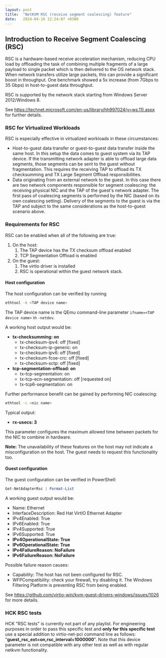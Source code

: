 ```yaml
---
layout: post
title:  "NetKVM RSC (receive segment coalescing) feature"
date:   2024-04-16 12:24:07 +0300
---
```


## Introduction to Receive Segment Coalescing (RSC)

RSC is a hardware-based receive acceleration mechanism, reducing CPU load by offloading the task of combining multiple fragments of a large payload to single packet which is then delivered to the OS network stack. When network transfers utilize large packets, this can provide a significant boost in throughput. One benchmark showed a 5x increase (from 7Gbps to 35 Gbps) in host-to-guest data throughput.

RSC is supported by the network stack starting from Windows Server 2012/Windows 8.

See https://technet.microsoft.com/en-us/library/hh997024(v=ws.11).aspx for further details.

### RSC for Virtualized Workloads

RSC is especially effective in virtualized workloads in these circumstances:

* Host-to-guest data transfer or guest-to-guest data transfer inside the same host. In this setup the data comes to guest system via its TAP device. If the transmitting network adapter is able to offload large data segments, those segments can be sent to the guest without fragmentation. This requires the receiving TAP to offload its TX checksumming and TX Large Segment Offload responsibilities.
* Data originating from an external network to the guest. In this case there are two network components responsible for segment coalescing: the receiving physical NIC and the TAP of the guest's network adapter. The first pass of coalescing segments is performed by the NIC (based on its own coalescing setting). Delivery of the segments to the guest is via the TAP and subject to the same considerations as the host-to-guest scenario above.

### Requirements for RSC

RSC can be enabled when all of the following are true:

1. On the host:
   1. The TAP device has the TX checksum offload enabled
   2. TCP Segmentation Offload is enabled
2. On the guest:
   1. The virtio driver is installed
   2. RSC is operational within the guest network stack.

#### Host configuration

The host configuration can be verified by running

```bash
ethtool -k <TAP device name>
```

The TAP device name is the QEmu command-line parameter `ifname=<TAP device name>` in `-netdev`.

A working host output would be:

* **tx-checksumming: on**
  * tx-checksum-ipv4: off [fixed]
  * tx-checksum-ip-generic: on
  * tx-checksum-ipv6: off [fixed]
  * tx-checksum-fcoe-crc: off [fixed]
  * tx-checksum-sctp: off [fixed]
* **tcp-segmentation-offload: on**
  * tx-tcp-segmentation: on
  * tx-tcp-ecn-segmentation: off [requested on]
  * tx-tcp6-segmentation: on

Further performance benefit can be gained by performing NIC coalescing:

```bash
ethtool -c <nic name>
```

Typical output:

* **rx-usecs: 3**

This parameter configures the maximum allowed time between packets for the NIC to combine in hardware.

**Note:** The unavailability of these features on the host may not indicate a misconfiguration on the host. The guest needs to request this functionality too.

#### Guest configuration

The guest configuration can be verified in PowerShell:

```powershell
Get-NetAdapterRsc | Format-List
```

A working guest output would be:

* Name: Ethernet
* InterfaceDescription: Red Hat VirtIO Ethernet Adapter
* IPv4Enabled: True
* IPv6Enabled: True
* IPv4Supported: True
* IPv6Supported: True
* **IPv4OperationalState: True**
* **IPv6OperationalState: True**
* **IPv4FailureReason: NoFailure**
* **IPv6FailureReason: NoFailure**

Possible failure reason causes:

* Capability: The host has not been configured for RSC.
* WFPCompatibility: check your firewall, try disabling it. The Windows Filtering Platform is preventing RSC from being enabled.

See https://github.com/virtio-win/kvm-guest-drivers-windows/issues/1026 for more details.

### HCK RSC tests

HCK "RSC tests" is currently not part of any playlist.
For engineering purposes in order to pass this specific test and **only for this specific test** use a special addition to virtio-net-pci command line as follows: "**guest_rsc_ext=on,rsc_interval=1000000**". Note that this device parameter is not compatible with any other test as well as with regular netkvm functionality.

